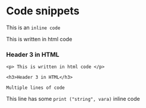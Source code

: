 # Code snippets
This is an `inline code `
<p> This is written in html code </p>

<h3>Header 3 in HTML</h3>

```
<p> This is written in html code </p>

<h3>Header 3 in HTML</h3>

```  

  


``` Multiple lines of code ```

This line has some `print ("string", vara)` inline code